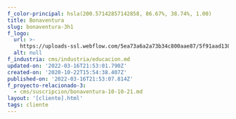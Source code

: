 ```yaml
---
f_color-principal: hsla(200.57142857142858, 86.67%, 38.74%, 1.00)
title: Bonaventura
slug: bonaventura-3h1
f_logo:
  url: >-
    https://uploads-ssl.webflow.com/5ea73a6a2a73b34c800aae87/5f91aad138ee0fce225f3544_LOGO%20PRESENTABLE.png
  alt: null
f_industria: cms/industria/educacion.md
updated-on: '2022-03-16T21:53:01.790Z'
created-on: '2020-10-22T15:54:38.407Z'
published-on: '2022-03-16T21:53:07.814Z'
f_proyecto-relacionado-3:
  - cms/suscripcion/bonaventura-10-10-21.md
layout: '[cliente].html'
tags: cliente
---
```



